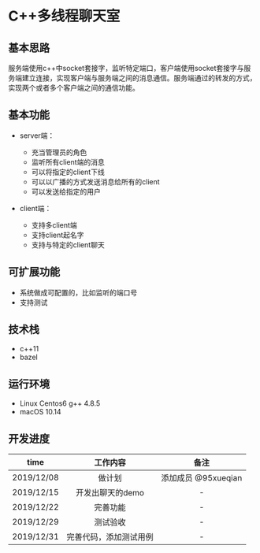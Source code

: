 # C++多线程聊天室

## 基本思路

服务端使用c++中socket套接字，监听特定端口，客户端使用socket套接字与服务端建立连接，实现客户端与服务端之间的消息通信。服务端通过的转发的方式，实现两个或者多个客户端之间的通信功能。

## 基本功能

* server端：
  * 充当管理员的角色
  * 监听所有client端的消息
  * 可以将指定的client下线
  * 可以以广播的方式发送消息给所有的client
  * 可以发送给指定的用户

* client端：
  * 支持多client端
  * 支持client起名字
  * 支持与特定的client聊天

## 可扩展功能

* 系统做成可配置的，比如监听的端口号
* 支持测试

## 技术栈

* c++11
* bazel

## 运行环境

* Linux Centos6 g++ 4.8.5
* macOS 10.14

## 开发进度

time | 工作内容 | 备注
:-: | :-: | :-:
2019/12/08 | 做计划 | 添加成员 @95xueqian
2019/12/15 | 开发出聊天的demo | -
2019/12/22 | 完善功能 | -
2019/12/29 | 测试验收 | -
2019/12/31 | 完善代码，添加测试用例 | -
